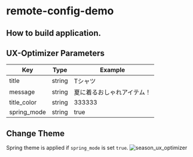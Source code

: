 # remote-config-demo

## How to build application.

## UX-Optimizer Parameters

|Key|  Type |  Example  |
|---|---|---|
|title|  string  |  Tシャツ  |
|message|  string  | 夏に着るおしゃれアイテム！ |
|title_color|  string  | 333333 |
|spring_mode|  string  | true |

## Change Theme
Spring theme is applied if `spring_mode` is set `true`.
![season_ux_optimizer](https://user-images.githubusercontent.com/25496478/67382378-5633a400-f5c8-11e9-8b54-83f491d11962.png)
